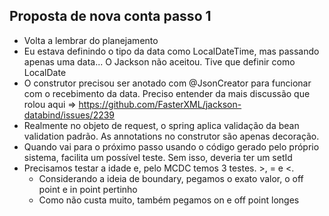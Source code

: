## Proposta de nova conta passo 1

* Volta a lembrar do planejamento
* Eu estava definindo o tipo da data como LocalDateTime, mas passando 
  apenas uma data... O Jackson não aceitou. Tive que definir como LocalDate
* O construtor precisou ser anotado com @JsonCreator para funcionar
  com o recebimento da data. Preciso entender da mais discussão 
  que rolou aqui => https://github.com/FasterXML/jackson-databind/issues/2239  
* Realmente no objeto de request, o spring aplica validação da bean
  validation padrão. As annotations no construtor são apenas
  decoração.  
* Quando vai para o próximo passo usando o código gerado pelo próprio 
  sistema, facilita um possível teste. Sem isso, deveria ter um setId
* Precisamos testar a idade e, pelo MCDC temos 3 testes. >, = e <. 
  * Considerando a ideia de boundary, pegamos o exato valor, o off point e in point pertinho
  * Como não custa muito, também pegamos on e off point longes
    